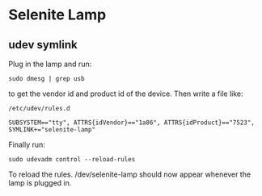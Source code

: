 # Selenite Lamp

## udev symlink

Plug in the lamp and run:

    sudo dmesg | grep usb

to get the vendor id and product id of the device. Then write a file like:

```
/etc/udev/rules.d

SUBSYSTEM=="tty", ATTRS{idVendor}=="1a86", ATTRS{idProduct}=="7523", SYMLINK+="selenite-lamp"
```

Finally run:

    sudo udevadm control --reload-rules

To reload the rules. /dev/selenite-lamp should now appear whenever the lamp is plugged in.
